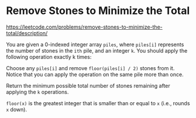 # Remove Stones to Minimize the Total

https://leetcode.com/problems/remove-stones-to-minimize-the-total/description/

You are given a 0-indexed integer array `piles`, where `piles[i]` represents the number of stones in the `ith` pile, and an integer `k`. You should apply the following operation exactly k times:

Choose any `piles[i]` and remove `floor(piles[i] / 2)` stones from it.
Notice that you can apply the operation on the same pile more than once.

Return the minimum possible total number of stones remaining after applying the `k` operations.

`floor(x)` is the greatest integer that is smaller than or equal to `x` (i.e., rounds `x` down).
